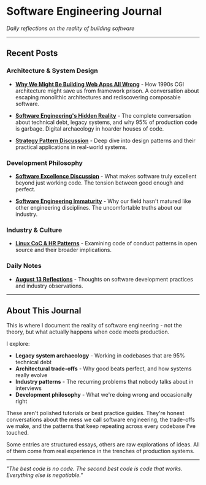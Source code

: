 # Software Engineering Journal

*Daily reflections on the reality of building software*

---

## Recent Posts

### Architecture & System Design
- [**Why We Might Be Building Web Apps All Wrong**](2025-09-05-cgi-renaissance-blog.md) - How 1990s CGI architecture might save us from framework prison. A conversation about escaping monolithic architectures and rediscovering composable software.

- [**Software Engineering's Hidden Reality**](2025-08/2025-08-28/software-archaeology-blog.md) - The complete conversation about technical debt, legacy systems, and why 95% of production code is garbage. Digital archaeology in hoarder houses of code.

- [**Strategy Pattern Discussion**](2025-08/2025-08-28/strategy-pattern-discussion.md) - Deep dive into design patterns and their practical applications in real-world systems.

### Development Philosophy
- [**Software Excellence Discussion**](2025-08/2025-08-28/software_excellence_discussion.md) - What makes software truly excellent beyond just working code. The tension between good enough and perfect.

- [**Software Engineering Immaturity**](2025-08/2025-08-28/software_engineering_immaturity.md) - Why our field hasn't matured like other engineering disciplines. The uncomfortable truths about our industry.

### Industry & Culture
- [**Linux CoC & HR Patterns**](2025-08/2025-08-14-THU-Linux-CoC-HR-Patterns-with-Web-Links.md) - Examining code of conduct patterns in open source and their broader implications.

### Daily Notes
- [**August 13 Reflections**](2025-08/2025-08-13-WED.md) - Thoughts on software development practices and industry observations.

---

## About This Journal

This is where I document the reality of software engineering - not the theory, but what actually happens when code meets production. 

I explore:
- **Legacy system archaeology** - Working in codebases that are 95% technical debt
- **Architectural trade-offs** - Why good beats perfect, and how systems really evolve
- **Industry patterns** - The recurring problems that nobody talks about in interviews
- **Development philosophy** - What we're doing wrong and occasionally right

These aren't polished tutorials or best practice guides. They're honest conversations about the mess we call software engineering, the trade-offs we make, and the patterns that keep repeating across every codebase I've touched.

Some entries are structured essays, others are raw explorations of ideas. All of them come from real experience in the trenches of production systems.

---

*"The best code is no code. The second best code is code that works. Everything else is negotiable."*